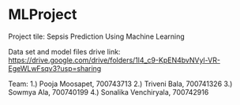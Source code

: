 # MLProject
 
 
Project tile: Sepsis Prediction Using Machine Learning

Data set and model files drive link:
https://drive.google.com/drive/folders/1l4_c9-KpEN4bvNVyl-VR-EgeWLwFsqv3?usp=sharing

Team:
1.) Pooja Moosapet, 700743713
2.) Triveni Bala, 700741326
3.) Sowmya Ala, 700740199
4.) Sonalika Venchiryala, 700742916
